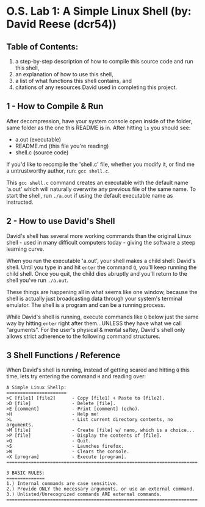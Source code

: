 # O.S. Lab 1: A Simple Linux Shell (by: David Reese (dcr54))

## Table of Contents:
1. a step-by-step description of how to compile this source code and run this shell,
2. an explanation of how to use this shell,
3. a list of what functions this shell contains, and
4. citations of any resources David used in completing this project.

## 1 - How to Compile & Run

After decompression, have your system console open inside of the folder, same folder as the one this README is in. After hitting `ls` you should see:

* a.out (executable)
* README.md (this file you're reading)
* shell.c (source code)

If you'd like to recompile the 'shell.c' file, whether you modify it, or find me a untrustworthy author, run: `gcc shell.c`.

This `gcc shell.c` command creates an executable with the default name 'a.out' which will naturally overwrite any previous file of the same name. To start the shell, run `./a.out` if using the default executable name as instructed.

## 2 - How to use David's Shell

David's shell has several more working commands than the original Linux shell - used in many difficult computers today - giving the software a steep learning curve.

When you run the executable 'a.out', your shell makes a child shell: David's shell. Until you type in and hit `enter` the command `Q`, you'll keep running the child shell. Once you quit, the child dies abruptly and you'll return to the shell you've run `./a.out`.

These things are happening all in what seems like one window, because the shell is actually just broadcasting data through your system's terminal emulator. The shell is a program and can be a running process.

While David's shell is running, execute commands like `Q` below just the same way by hitting `enter` right after them...UNLESS they have what we call "arguments". For the user's physical & mental saftey, David's shell only allows strict adherence to the following command structures.

## 3 Shell Functions / Reference

When David's shell is running, instead of getting scared and hitting `Q` this time, lets try entering the command `H` and reading over:

```
A Simple Linux Shellp:
======================
>C [file1] [file2]      - Copy [file1] + Paste to [file2].
>D [file]               - Delete [file].
>E [comment]            - Print [comment] (echo).
>H                      - Help me!
>L                      - List current directory contents, no arguments.
>M [file]               - Create [file] w/ nano, which is a choice...
>P [file]               - Display the contents of [file].
>Q                      - Quit.
>S                      - Launches firefox.
>W                      - Clears the console.
>X [program]            - Execute [program].
======================================================================

3 BASIC RULES:
==============
1.) Internal commands are case sensitive.
2.) Provide ONLY the necessary arguments, or use an external command.
3.) Unlisted/Unrecognized commands ARE external commands.
======================================================================
```


